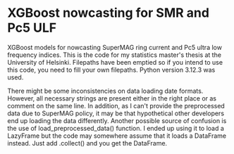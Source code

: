 # XGBoost nowcasting for SMR and Pc5 ULF


XGBoost models for nowcasting SuperMAG ring current and Pc5 ultra low frequency indices. This is the code for my statistics master's thesis at the University of Helsinki. Filepaths have been emptied so if you intend to use this code, you need to fill your own filepaths. Python version 3.12.3 was used. 


There might be some inconsistencies on data loading date formats. However, all necessary strings are present either in the right place or as comment on the same line. In addition, as I can't provide the preprocessed data due to SuperMAG policy, it may be that hypothetical other developers end up loading the data differently. Another possible source of confusion is the use of load_preprocessed_data() function. I ended up using it to load a LazyFrame but the code may somewhere assume that it loads a DataFrame instead. Just add .collect() and you get the DataFrame.
